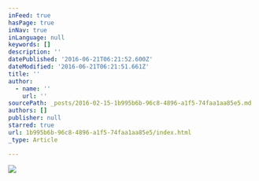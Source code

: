 ```yaml
---
inFeed: true
hasPage: true
inNav: true
inLanguage: null
keywords: []
description: ''
datePublished: '2016-06-21T06:21:52.600Z'
dateModified: '2016-06-21T06:21:51.661Z'
title: ''
author:
  - name: ''
    url: ''
sourcePath: _posts/2016-02-15-1b995b6b-96c8-4896-a1f5-74faa1aa85e5.md
authors: []
publisher: null
starred: true
url: 1b995b6b-96c8-4896-a1f5-74faa1aa85e5/index.html
_type: Article

---
```

![](https://s3-us-west-2.amazonaws.com/the-grid-img/p/653b07a3e8adcc0da7fc70ed2e8e5a4afebccea8.jpg)